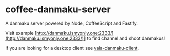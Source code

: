 # coffee-danmaku-server

A danmaku server powered by Node, CoffeeScript and Fastify.

Visit example [http://danmaku.ismyonly.one:2333/](http://danmaku.ismyonly.one:2333/)] to find channel and shoot danmakus!

If you are looking for a desktop client see [vala-danmaku-client](https://github.com/AlynxZhou/vala-danmaku-client).
